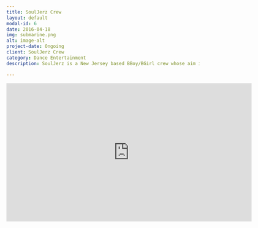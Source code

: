 ```yaml
---
title: SoulJerz Crew
layout: default
modal-id: 6
date: 2016-04-18
img: submarine.png
alt: image-alt
project-date: Ongoing
client: SoulJerz Crew
category: Dance Entertainment
description: SoulJerz is a New Jersey based BBoy/BGirl crew whose aim is to spread love and the knowledge of the hip-hop culture around the globe. As a member of SoulJerz Dance Entertainment, I spend my time promoting the crew's message with my talents. From performing alongside my fellow crew mates, to teaching dance to the local community, to organizing events for said community. 

---
```


<iframe src="https://player.vimeo.com/video/117054749" width="640" height="360" frameborder="0" webkitallowfullscreen mozallowfullscreen allowfullscreen></iframe>
